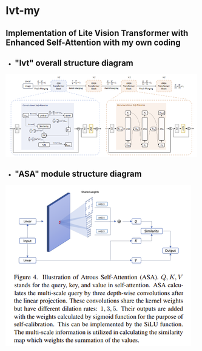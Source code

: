 # lvt-my
## Implementation of Lite Vision Transformer with Enhanced Self-Attention with my own coding

- ## "lvt" overall structure diagram
<img src='./image/lvt.png'  />

- ## "ASA" module structure diagram
<img src='./image/ASA_Module.png'  />
